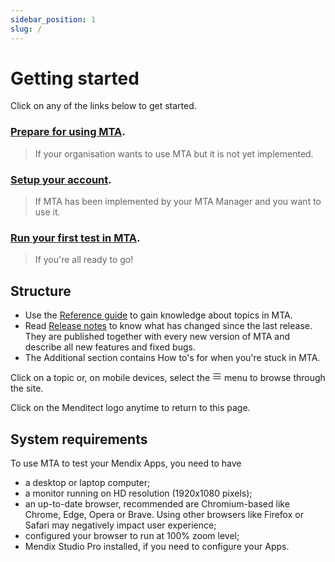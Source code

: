 ```yaml
---
sidebar_position: 1
slug: /
---
```


# Getting started

Click on any of the links below to get started.

### [Prepare for using MTA](../additional/howtos/prepare-for-using-mta).
> If your organisation wants to use MTA but it is not yet implemented.

### [Setup your account](../additional/howtos/access-mendix-model).
> If MTA has been implemented by your MTA Manager and you want to use it.

### [Run your first test in MTA](../additional/howtos/run-first-test).
> If you're all ready to go!
 
## Structure

- Use the [Reference guide](../reference-guide) to gain knowledge about topics in MTA. 
- Read [Release notes](../release-notes) to know what has changed since the last release. <br/>They are published together with every new version of MTA and describe all new features and fixed bugs. 
- The Additional section contains How to's for when you're stuck in MTA. 

Click on a topic or, on mobile devices, select the <svg width="15" height="15" viewBox="0 0 30 30" aria-hidden="true"><path stroke="currentColor" stroke-linecap="round" stroke-miterlimit="10" stroke-width="2" d="M4 7h22M4 15h22M4 23h22"></path></svg> menu to browse through the site.

Click on the Menditect logo anytime to return to this page.

## System requirements

To use MTA to test your Mendix Apps, you need to have 
- a desktop or laptop computer;
- a monitor running on HD resolution (1920x1080 pixels); 
- an up-to-date browser, recommended are Chromium-based like Chrome, Edge, Opera or Brave. Using other browsers like Firefox or Safari may negatively impact user experience;
- configured your browser to run at 100% zoom level;
- Mendix Studio Pro installed, if you need to configure your Apps.
